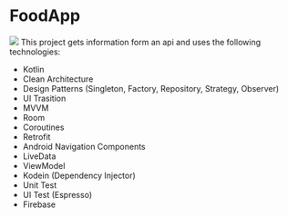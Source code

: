 # FoodApp
 ![](foodapp.gif)
This project gets information form an api and uses the following technologies:


  - Kotlin
  - Clean Architecture
  - Design Patterns (Singleton, Factory, Repository, Strategy, Observer)
  - UI Trasition
  - MVVM
  - Room
  - Coroutines
  - Retrofit
  - Android Navigation Components
  - LiveData
  - ViewModel
  - Kodein (Dependency Injector)
  - Unit Test
  - UI Test (Espresso)
  - Firebase 
 


